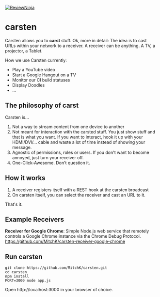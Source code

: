 [![ReviewNinja](http://app.review.ninja/assets/images/wereviewninja-32.png)](http://app.review.ninja/MitchK/carsten)

carsten
==========

Carsten allows you to **carst** stuff. 
Ok, more in detail: The idea is to cast URLs within your network to a receiver. A receiver can be anything. A TV, a projector, a Tablet. 

How we use Carsten currently:

 * Play a YouTube video
 * Start a Google Hangout on a TV
 * Monitor our CI build statuses
 * Display Doodles
 * ...

The philosophy of carst
--------------------------------------------
Carsten is...
 1. Not a way to stream content from one device to another
 2. Not meant for interaction with the carsted stuff. You just show stuff and that is what you want. If you want to interact, hook it up with your HDMI/DVI/... cable and waste a lot of time instead of showing your message.
 3. Agnostic of permissions, roles or users. If you don't want to become annoyed, just turn your receiver off.
 4. One-Click-Awesome. Don't question it.
 
How it works
------------

 1. A receiver registers itself with a REST hook at the carsten broadcast
 2. On carsten itself, you can select the receiver and cast an URL to it.
 
That's it.

Example Receivers
-----------------

**Receiver for Google Chrome**:
Simple Node.js web service that remotely controls a Google Chrome instance via the Chrome Debug Protocol.
https://github.com/MitchK/carsten-receiver-google-chrome

Run carsten
-----------

```
git clone https://github.com/MitchK/carsten.git
cd carsten
npm install
PORT=3000 node app.js
```

Open http://localhost:3000 in your browser of choice.

